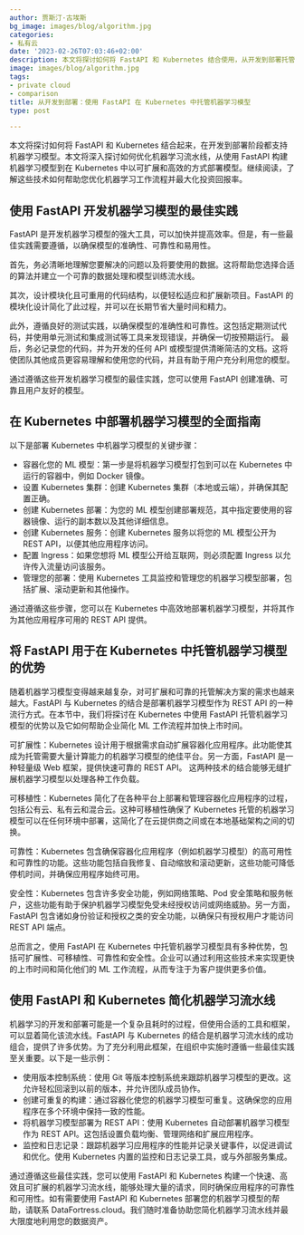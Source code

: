```yaml
---
author: 贾斯汀·古埃斯
bg_image: images/blog/algorithm.jpg
categories:
- 私有云
date: '2023-02-26T07:03:46+02:00'
description: 本文将探讨如何将 FastAPI 和 Kubernetes 结合使用，从开发到部署托管机器学习模型。
image: images/blog/algorithm.jpg
tags:
- private cloud
- comparison
title: 从开发到部署：使用 FastAPI 在 Kubernetes 中托管机器学习模型
type: post

---
```

本文将探讨如何将 FastAPI 和 Kubernetes 结合起来，在开发到部署阶段都支持机器学习模型。本文将深入探讨如何优化机器学习流水线，从使用 FastAPI 构建机器学习模型到在 Kubernetes 中以可扩展和高效的方式部署模型。继续阅读，了解这些技术如何帮助您优化机器学习工作流程并最大化投资回报率。

## 使用 FastAPI 开发机器学习模型的最佳实践

FastAPI 是开发机器学习模型的强大工具，可以加快并提高效率。但是，有一些最佳实践需要遵循，以确保模型的准确性、可靠性和易用性。

首先，务必清晰地理解您要解决的问题以及将要使用的数据。这将帮助您选择合适的算法并建立一个可靠的数据处理和模型训练流水线。

其次，设计模块化且可重用的代码结构，以便轻松适应和扩展新项目。FastAPI 的模块化设计简化了此过程，并可以在长期节省大量时间和精力。

此外，遵循良好的测试实践，以确保模型的准确性和可靠性。这包括定期测试代码，并使用单元测试和集成测试等工具来发现错误，并确保一切按预期运行。
最后，务必记录您的代码，并为开发的任何 API 或模型提供清晰简洁的文档。这将使团队其他成员更容易理解和使用您的代码，并且有助于用户充分利用您的模型。

通过遵循这些开发机器学习模型的最佳实践，您可以使用 FastAPI 创建准确、可靠且用户友好的模型。

## 在 Kubernetes 中部署机器学习模型的全面指南

以下是部署 Kubernetes 中机器学习模型的关键步骤：

- 容器化您的 ML 模型：第一步是将机器学习模型打包到可以在 Kubernetes 中运行的容器中，例如 Docker 镜像。
- 设置 Kubernetes 集群：创建 Kubernetes 集群（本地或云端），并确保其配置正确。
- 创建 Kubernetes 部署：为您的 ML 模型创建部署规范，其中指定要使用的容器镜像、运行的副本数以及其他详细信息。
- 创建 Kubernetes 服务：创建 Kubernetes 服务以将您的 ML 模型公开为 REST API，以便其他应用程序访问。
- 配置 Ingress：如果您想将 ML 模型公开给互联网，则必须配置 Ingress 以允许传入流量访问该服务。
- 管理您的部署：使用 Kubernetes 工具监控和管理您的机器学习模型部署，包括扩展、滚动更新和其他操作。

通过遵循这些步骤，您可以在 Kubernetes 中高效地部署机器学习模型，并将其作为其他应用程序可用的 REST API 提供。


## 将 FastAPI 用于在 Kubernetes 中托管机器学习模型的优势

随着机器学习模型变得越来越复杂，对可扩展和可靠的托管解决方案的需求也越来越大。FastAPI 与 Kubernetes 的结合是部署机器学习模型作为 REST API 的一种流行方式。在本节中，我们将探讨在 Kubernetes 中使用 FastAPI 托管机器学习模型的优势以及它如何帮助企业简化 ML 工作流程并加快上市时间。

可扩展性：Kubernetes 设计用于根据需求自动扩展容器化应用程序。此功能使其成为托管需要大量计算能力的机器学习模型的绝佳平台。另一方面，FastAPI 是一种轻量级 Web 框架，提供快速可靠的 REST API。 这两种技术的结合能够无缝扩展机器学习模型以处理各种工作负载。

可移植性：Kubernetes 简化了在各种平台上部署和管理容器化应用程序的过程，包括公有云、私有云和混合云。这种可移植性确保了 Kubernetes 托管的机器学习模型可以在任何环境中部署，这简化了在云提供商之间或在本地基础架构之间的切换。

可靠性：Kubernetes 包含确保容器化应用程序（例如机器学习模型）的高可用性和可靠性的功能。这些功能包括自我修复、自动缩放和滚动更新，这些功能可降低停机时间，并确保应用程序始终可用。

安全性：Kubernetes 包含许多安全功能，例如网络策略、Pod 安全策略和服务帐户，这些功能有助于保护机器学习模型免受未经授权访问或网络威胁。另一方面，FastAPI 包含诸如身份验证和授权之类的安全功能，以确保只有授权用户才能访问 REST API 端点。

总而言之，使用 FastAPI 在 Kubernetes 中托管机器学习模型具有多种优势，包括可扩展性、可移植性、可靠性和安全性。企业可以通过利用这些技术来实现更快的上市时间和简化他们的 ML 工作流程，从而专注于为客户提供更多价值。


## 使用 FastAPI 和 Kubernetes 简化机器学习流水线

机器学习的开发和部署可能是一个复杂且耗时的过程，但使用合适的工具和框架，可以显着简化该流水线。FastAPI 与 Kubernetes 的结合是机器学习流水线的成功组合，提供了许多优势。为了充分利用此框架，在组织中实施时遵循一些最佳实践至关重要。以下是一些示例：

- 使用版本控制系统：使用 Git 等版本控制系统来跟踪机器学习模型的更改。这允许轻松回滚到以前的版本，并允许团队成员协作。
- 创建可重复的构建：通过容器化使您的机器学习模型可重复。这确保您的应用程序在多个环境中保持一致的性能。
- 将机器学习模型部署为 REST API：使用 Kubernetes 自动部署机器学习模型作为 REST API。这包括设置负载均衡、管理网络和扩展应用程序。
- 监控和日志记录：跟踪机器学习应用程序的性能并记录关键事件，以促进调试和优化。使用 Kubernetes 内置的监控和日志记录工具，或与外部服务集成。

通过遵循这些最佳实践，您可以使用 FastAPI 和 Kubernetes 构建一个快速、高效且可扩展的机器学习流水线，能够处理大量的请求，同时确保应用程序的可靠性和可用性。如有需要使用 FastAPI 和 Kubernetes 部署您的机器学习模型的帮助，请联系 DataFortress.cloud。我们随时准备协助您简化机器学习流水线并最大限度地利用您的数据资产。
